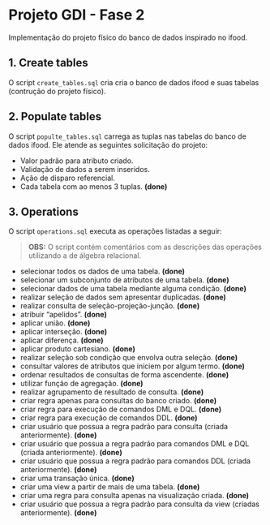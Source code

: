 # Projeto GDI - Fase 2

Implementação do projeto físico do banco de dados inspirado no ifood.

## 1. Create tables

O script `create_tables.sql` cria cria o banco de dados ifood e suas tabelas (contrução do projeto físico).

## 2. Populate tables

O script `populte_tables.sql` carrega as tuplas nas tabelas do banco de dados ifood. Ele atende as seguintes solicitação do projeto:

- Valor padrão para atributo criado.
- Validação de dados a serem inseridos.
- Ação de disparo referencial.
- Cada tabela com ao menos 3 tuplas. **(done)**

## 3. Operations

O script `operations.sql` executa as operações listadas a seguir:

>**OBS:** O script contém comentários com as descrições das operações utilizando a de álgebra relacional.

- selecionar todos os dados de uma tabela. **(done)**
- selecionar um subconjunto de atributos de uma tabela. **(done)**
- selecionar dados de uma tabela mediante alguma condição. **(done)**
- realizar seleção de dados sem apresentar duplicadas. **(done)**
- realizar consulta de seleção-projeção-junção. **(done)**
- atribuir “apelidos”. **(done)**
- aplicar união. **(done)**
- aplicar interseção. **(done)**
- aplicar diferença. **(done)**
- aplicar produto cartesiano. **(done)**
- realizar seleção sob condição que envolva outra seleção. **(done)**
- consultar valores de atributos que iniciem por algum termo. **(done)**
- ordenar resultados de consultas de forma ascendente. **(done)**
- utilizar função de agregação. **(done)**
- realizar agrupamento de resultado de consulta. **(done)**
- criar regra apenas para consultas do banco criado. **(done)**
- criar regra para execução de comandos DML e DQL. **(done)**
- criar regra para execução de comandos DDL. **(done)**
- criar usuário que possua a regra padrão para consulta (criada anteriormente). **(done)**
- criar usuário que possua a regra padrão para comandos DML e DQL (criada anteriormente). **(done)**
- criar usuário que possua a regra padrão para comandos DDL (criada anteriormente). **(done)**
- criar uma transação única.  **(done)**
- criar uma view a partir de mais de uma tabela.  **(done)**
- criar uma regra para consulta apenas na visualização criada.  **(done)**
- criar usuário que possua a regra padrão para consulta da view (criadas anteriormente).  **(done)**
